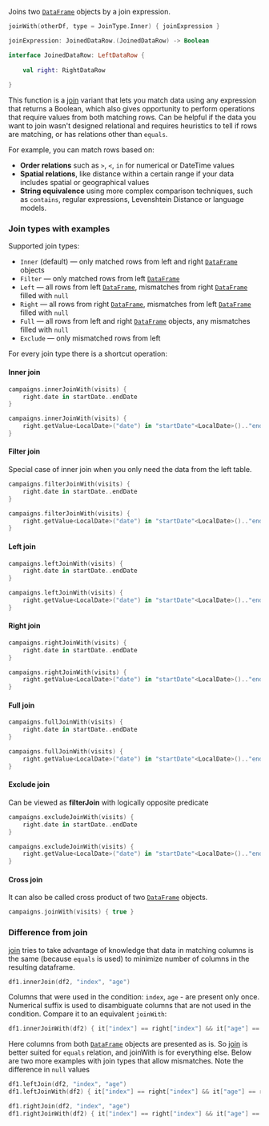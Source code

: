[//]: # (title: joinWith)

<!---IMPORT org.jetbrains.kotlinx.dataframe.samples.api.JoinWith-->

Joins two [`DataFrame`](DataFrame.md) objects by a join expression. 

```kotlin
joinWith(otherDf, type = JoinType.Inner) { joinExpression }

joinExpression: JoinedDataRow.(JoinedDataRow) -> Boolean

interface JoinedDataRow: LeftDataRow {
    
    val right: RightDataRow
    
}
```

This function is a [join](join.md) variant that lets you match data using any expression that returns a Boolean, 
which also gives opportunity to perform operations that require values from both matching rows.
Can be helpful if the data you want to join wasn't designed relational and requires heuristics to tell if rows are matching,
or has relations other than `equals`.

For example, you can match rows based on:
* **Order relations** such as `>`, `<`, `in` for numerical or DateTime values
* **Spatial relations**, like distance within a certain range if your data includes spatial or geographical values
* **String equivalence** using more complex comparison techniques, such as `contains`, regular expressions, Levenshtein Distance or language models.

### Join types with examples

Supported join types:
* `Inner` (default) — only matched rows from left and right [`DataFrame`](DataFrame.md) objects
* `Filter` — only matched rows from left [`DataFrame`](DataFrame.md)
* `Left` — all rows from left [`DataFrame`](DataFrame.md), mismatches from right [`DataFrame`](DataFrame.md) filled with `null`
* `Right` — all rows from right [`DataFrame`](DataFrame.md), mismatches from left [`DataFrame`](DataFrame.md) filled with `null`
* `Full` — all rows from left and right [`DataFrame`](DataFrame.md) objects, any mismatches filled with `null`
* `Exclude` — only mismatched rows from left

For every join type there is a shortcut operation:

#### Inner join

<!---FUN joinWith-->
<tabs>
<tab title="Properties">

```kotlin
campaigns.innerJoinWith(visits) {
    right.date in startDate..endDate
}
```

</tab>
<tab title="Strings">

```kotlin
campaigns.innerJoinWith(visits) {
    right.getValue<LocalDate>("date") in "startDate"<LocalDate>().."endDate"<LocalDate>()
}
```

</tab></tabs>
<inline-frame src="resources/org.jetbrains.kotlinx.dataframe.samples.api.JoinWith.joinWith.html" width="100%"/>
<!---END-->

#### Filter join

Special case of inner join when you only need the data from the left table.

<!---FUN filterJoinWith-->
<tabs>
<tab title="Properties">

```kotlin
campaigns.filterJoinWith(visits) {
    right.date in startDate..endDate
}
```

</tab>
<tab title="Strings">

```kotlin
campaigns.filterJoinWith(visits) {
    right.getValue<LocalDate>("date") in "startDate"<LocalDate>().."endDate"<LocalDate>()
}
```

</tab></tabs>
<inline-frame src="resources/org.jetbrains.kotlinx.dataframe.samples.api.JoinWith.filterJoinWith.html" width="100%"/>
<!---END-->

#### Left join

<!---FUN leftJoinWith-->
<tabs>
<tab title="Properties">

```kotlin
campaigns.leftJoinWith(visits) {
    right.date in startDate..endDate
}
```

</tab>
<tab title="Strings">

```kotlin
campaigns.leftJoinWith(visits) {
    right.getValue<LocalDate>("date") in "startDate"<LocalDate>().."endDate"<LocalDate>()
}
```

</tab></tabs>
<inline-frame src="resources/org.jetbrains.kotlinx.dataframe.samples.api.JoinWith.leftJoinWith.html" width="100%"/>
<!---END-->

#### Right join

<!---FUN rightJoinWith-->
<tabs>
<tab title="Properties">

```kotlin
campaigns.rightJoinWith(visits) {
    right.date in startDate..endDate
}
```

</tab>
<tab title="Strings">

```kotlin
campaigns.rightJoinWith(visits) {
    right.getValue<LocalDate>("date") in "startDate"<LocalDate>().."endDate"<LocalDate>()
}
```

</tab></tabs>
<inline-frame src="resources/org.jetbrains.kotlinx.dataframe.samples.api.JoinWith.rightJoinWith.html" width="100%"/>
<!---END-->

#### Full join

<!---FUN fullJoinWith-->
<tabs>
<tab title="Properties">

```kotlin
campaigns.fullJoinWith(visits) {
    right.date in startDate..endDate
}
```

</tab>
<tab title="Strings">

```kotlin
campaigns.fullJoinWith(visits) {
    right.getValue<LocalDate>("date") in "startDate"<LocalDate>().."endDate"<LocalDate>()
}
```

</tab></tabs>
<inline-frame src="resources/org.jetbrains.kotlinx.dataframe.samples.api.JoinWith.fullJoinWith.html" width="100%"/>
<!---END-->

#### Exclude join

Can be viewed as **filterJoin** with logically opposite predicate 

<!---FUN excludeJoinWith-->
<tabs>
<tab title="Properties">

```kotlin
campaigns.excludeJoinWith(visits) {
    right.date in startDate..endDate
}
```

</tab>
<tab title="Strings">

```kotlin
campaigns.excludeJoinWith(visits) {
    right.getValue<LocalDate>("date") in "startDate"<LocalDate>().."endDate"<LocalDate>()
}
```

</tab></tabs>
<inline-frame src="resources/org.jetbrains.kotlinx.dataframe.samples.api.JoinWith.excludeJoinWith.html" width="100%"/>
<!---END-->

#### Cross join

It can also be called cross product of two [`DataFrame`](DataFrame.md) objects.

<!---FUN crossProduct-->

```kotlin
campaigns.joinWith(visits) { true }
```

<inline-frame src="resources/org.jetbrains.kotlinx.dataframe.samples.api.JoinWith.crossProduct.html" width="100%"/>
<!---END-->

### Difference from join

[join](join.md) tries to take advantage of knowledge that data in matching columns is the same (because `equals` is used) to minimize number of columns in the resulting dataframe.

<!---FUN compareInnerColumns-->

```kotlin
df1.innerJoin(df2, "index", "age")
```

<inline-frame src="resources/org.jetbrains.kotlinx.dataframe.samples.api.JoinWith.compareInnerColumns.html" width="100%"/>
<!---END-->

Columns that were used in the condition: `index`, `age` - are present only once. Numerical suffix is used to disambiguate columns that are not used in the condition.
Compare it to an equivalent `joinWith`:

<!---FUN compareInnerValues-->

```kotlin
df1.innerJoinWith(df2) { it["index"] == right["index"] && it["age"] == right["age"] }
```

<inline-frame src="resources/org.jetbrains.kotlinx.dataframe.samples.api.JoinWith.compareInnerValues.html" width="100%"/>
<!---END-->

Here columns from both [`DataFrame`](DataFrame.md) objects are presented as is.
So [join](join.md) is better suited for `equals` relation, and joinWith is for everything else.
Below are two more examples with join types that allow mismatches.
Note the difference in `null` values

<!---FUN compareLeft-->

```kotlin
df1.leftJoin(df2, "index", "age")
df1.leftJoinWith(df2) { it["index"] == right["index"] && it["age"] == right["age"] }
```

<inline-frame src="resources/org.jetbrains.kotlinx.dataframe.samples.api.JoinWith.compareLeft.html" width="100%"/>
<!---END-->

<!---FUN compareRight-->

```kotlin
df1.rightJoin(df2, "index", "age")
df1.rightJoinWith(df2) { it["index"] == right["index"] && it["age"] == right["age"] }
```

<inline-frame src="resources/org.jetbrains.kotlinx.dataframe.samples.api.JoinWith.compareRight.html" width="100%"/>
<!---END-->

